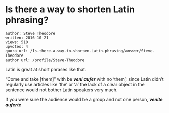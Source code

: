 # Is there a way to shorten Latin phrasing?

	author: Steve Theodore
	written: 2016-10-21
	views: 510
	upvotes: 4
	quora url: /Is-there-a-way-to-shorten-Latin-phrasing/answer/Steve-Theodore
	author url: /profile/Steve-Theodore


Latin is great at short phrases like that.

“Come and take [them]” with be ___veni aufer___ with no ‘them’; since Latin didn’t regularly use articles like ‘the’ or ‘a’ the lack of a clear object in the sentence would not bother Latin speakers very much.

If you were sure the audience would be a group and not one person, ___venite auferte___ 

